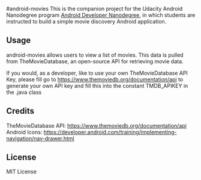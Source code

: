 #android-movies
This is the companion project for the Udacity Android Nanodegree program [Android Developer Nanodegree](https://www.udacity.com/nanodegree), in which students are instructed to build a simple movie discovery Android application.

## Usage

android-movies allows users to view a list of movies.
This data is pulled from TheMovieDatabase, an open-source API for retrieving movie data.

If you would, as a developer, like to use your own TheMovieDatabase API Key, please fill go to https://www.themoviedb.org/documentation/api to generate your own API key and fill this into the constant TMDB_APIKEY in the .java class

## Credits

TheMovieDatabase API: https://www.themoviedb.org/documentation/api
Android Icons: https://developer.android.com/training/implementing-navigation/nav-drawer.html

## License

MIT License
